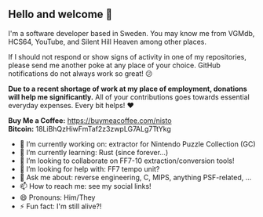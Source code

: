 ## Hello and welcome 👋

I'm a software developer based in Sweden. You may know me from VGMdb, HCS64, YouTube, and Silent Hill Heaven among other places.

If I should not respond or show signs of activity in one of my repositories, please send me another poke at any place of your choice. GitHub notifications do not always work so great! 😕

**Due to a recent shortage of work at my place of employment, donations will help me significantly.** All of your contributions goes towards essential everyday expenses. Every bit helps! ❤️

**Buy Me a Coffee:** https://buymeacoffee.com/nisto<br>
**Bitcoin:** 18LiBhQzHiwFmTaf2z3zwpLG7ALg7TtYkg

- 🔭 I’m currently working on: extractor for Nintendo Puzzle Collection (GC)
- 🌱 I’m currently learning: Rust (since forever...)
- 👯 I’m looking to collaborate on FF7-10 extraction/conversion tools!
- 🤔 I’m looking for help with: FF7 tempo unit?
- 💬 Ask me about: reverse engineering, C, MIPS, anything PSF-related, ...
- 📫 How to reach me: see my social links!
- 😄 Pronouns: Him/They
- ⚡ Fun fact: I'm still alive?!

<!--
**Nisto/nisto** is a ✨ _special_ ✨ repository because its `README.md` (this file) appears on your GitHub profile.

Here are some ideas to get you started:

- 🔭 I’m currently working on: extractor for Nintendo Puzzle Collection (GC)
- 🌱 I’m currently learning: Rust (since forever...)
- 👯 I’m looking to collaborate on FF7-10 extraction/conversion tools!
- 🤔 I’m looking for help with: FF7 tempo unit?
- 💬 Ask me about: reverse engineering, C, MIPS, anything PSF-related, ...
- 📫 How to reach me: see my social links!
- 😄 Pronouns: Him/They
- ⚡ Fun fact: I'm still alive!
-->
